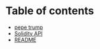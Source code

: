 # Table of contents

* [pepe trump](README.md)
* [Solidity API](PepeTeump.md)
* [README](<README (1).md>)
